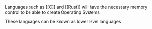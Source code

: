 Languages such as [[C]] and [[Rust]] will have the necessary memory control to be able to create Operating Systems 

These languages can be known as lower level languages 
